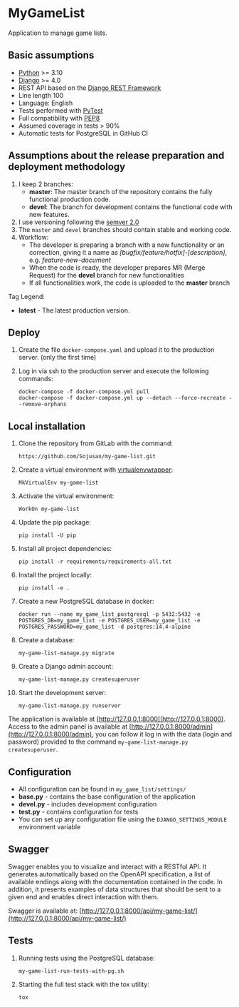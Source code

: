 # MyGameList

Application to manage game lists.

## Basic assumptions

* [Python](https://www.python.org/) >= 3.10
* [Django](https://www.djangoproject.com/) >= 4.0
* REST API based on the [Django REST Framework](https://www.django-rest-framework.org/)
* Line length 100
* Language: English
* Tests performed with [PyTest](https://docs.pytest.org/)
* Full compatibility with [PEP8](https://peps.python.org/pep-0008/)
* Assumed coverage in tests > 90%
* Automatic tests for PostgreSQL in GitHub CI

## Assumptions about the release preparation and deployment methodology

1. I keep 2 branches:
   * **master**: The master branch of the repository contains the fully functional production code.
   * **devel**: The branch for development contains the functional code with new features.
1. I use versioning following the [semver 2.0](https://semver.org/spec/v2.0.0.html)
1. The `master` and `devel` branches should contain stable and working code.
1. Workflow:
    * The developer is preparing a branch with a new functionality or an correction, giving it a name as *[bugfix/feature/hotfix]-[description]*, e.g. *feature-new-document*
    * When the code is ready, the developer prepares MR (Merge Request) for the **devel** branch for new functionalities
    * If all functionalities work, the code is uploaded to the **master** branch

Tag Legend:

* **latest** - The latest production version.

## Deploy

1. Create the file `docker-compose.yaml` and upload it to the production server. (only the first time)
1. Log in via ssh to the production server and execute the following commands:

   ```shell
   docker-compose -f docker-compose.yml pull
   docker-compose -f docker-compose.yml up --detach --force-recreate --remove-orphans
   ```

## Local installation

1. Clone the repository from GitLab with the command:

   ```shell
   https://github.com/Sojusan/my-game-list.git
   ```

1. Create a virtual environment with [virtualenvwrapper](https://github.com/regisf/virtualenvwrapper-powershell):

   ```shell
   MkVirtualEnv my-game-list
   ```

1. Activate the virtual environment:

   ```shell
   WorkOn my-game-list
   ```

1. Update the pip package:

   ```shell
   pip install -U pip
   ```

1. Install all project dependencies:

   ```shell
   pip install -r requirements/requirements-all.txt
   ```

1. Install the project locally:

   ```shell
   pip install -e .
   ```

1. Create a new PostgreSQL database in docker:

   ```shell
   docker run --name my_game_list_postgresql -p 5432:5432 -e POSTGRES_DB=my_game_list -e POSTGRES_USER=my_game_list -e POSTGRES_PASSWORD=my_game_list -d postgres:14.4-alpine
   ```

1. Create a database:

   ```shell
   my-game-list-manage.py migrate
   ```

1. Create a Django admin account:

   ```shell
   my-game-list-manage.py createsuperuser
   ```

1. Start the development server:

   ```shell
   my-game-list-manage.py runserver
   ```

The application is available at [http://127.0.0.1:8000](http://127.0.0.1:8000).
Access to the admin panel is available at [http://127.0.0.1:8000/admin](http://127.0.0.1:8000/admin), you can follow it log in with the data (login and password) provided to the command `my-game-list-manage.py createsuperuser`.

## Configuration

* All configuration can be found in `my_game_list/settings/`
* **base.py** - contains the base configuration of the application
* **devel.py** - includes development configuration
* **test.py** - contains configuration for tests
* You can set up any configuration file using the `DJANGO_SETTINGS_MODULE` environment variable

## Swagger

Swagger enables you to visualize and interact with a RESTful API. It generates automatically based on the OpenAPI specification, a list of available endings along with the documentation contained in the code. In addition, it presents examples of data structures that should be sent to a given end and enables direct interaction with them.

Swagger is available at: [http://127.0.0.1:8000/api/my-game-list/](http://127.0.0.1:8000/api/my-game-list/)

## Tests

1. Running tests using the PostgreSQL database:

   ```shell
   my-game-list-run-tests-with-pg.sh
   ```

2. Starting the full test stack with the tox utility:

   ```shell
   tox
   ```
